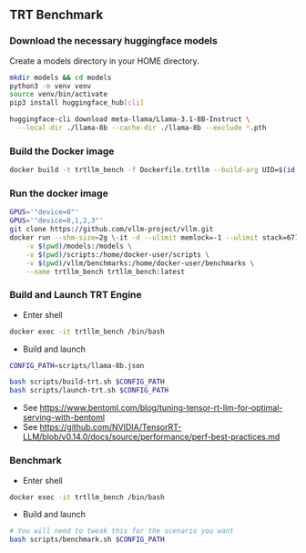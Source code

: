 ## TRT Benchmark

### Download the necessary huggingface models

Create a models directory in your HOME directory.

```bash
mkdir models && cd models
python3 -m venv venv
source venv/bin/activate
pip3 install huggingface_hub[cli]

huggingface-cli download meta-llama/Llama-3.1-8B-Instruct \
  --local-dir ./llama-8b --cache-dir ./llama-8b --exclude *.pth
```


### Build the Docker image
```bash
docker build -t trtllm_bench -f Dockerfile.trtllm --build-arg UID=$(id -u) --build-arg GID=$(id -g) .
``` 

### Run the docker image

```bash
GPUS='"device=0"'
GPUS='"device=0,1,2,3"'
git clone https://github.com/vllm-project/vllm.git
docker run --shm-size=2g \-it -d --ulimit memlock=-1 --ulimit stack=67108864 --runtime=nvidia --gpus $GPUS -e HF_TOKEN=$HF_TOKEN \
    -v $(pwd)/models:/models \
    -v $(pwd)/scripts:/home/docker-user/scripts \
    -v $(pwd)/vllm/benchmarks:/home/docker-user/benchmarks \
    --name trtllm_bench trtllm_bench:latest
```

### Build and Launch TRT Engine

- Enter shell
```bash
docker exec -it trtllm_bench /bin/bash
```
- Build and launch
```bash
CONFIG_PATH=scripts/llama-8b.json

bash scripts/build-trt.sh $CONFIG_PATH
bash scripts/launch-trt.sh $CONFIG_PATH
```

- See https://www.bentoml.com/blog/tuning-tensor-rt-llm-for-optimal-serving-with-bentoml
- See https://github.com/NVIDIA/TensorRT-LLM/blob/v0.14.0/docs/source/performance/perf-best-practices.md

### Benchmark

- Enter shell
```bash
docker exec -it trtllm_bench /bin/bash
```
- Build and launch
```bash
# You will need to tweak this for the scenario you want
bash scripts/benchmark.sh $CONFIG_PATH
```


